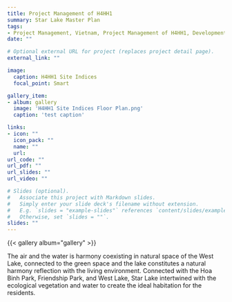 ```yaml
---
title: Project Management of H4HH1 
summary: Star Lake Master Plan
tags:
- Project Management, Vietnam, Project Management of H4HH1, Development
date: ""

# Optional external URL for project (replaces project detail page).
external_link: ""

image:
  caption: H4HH1 Site Indices
  focal_point: Smart

gallery_item: 
- album: gallery
  image: 'H4HH1 Site Indices Floor Plan.png'
  caption: 'test caption'

links:
- icon: ""
  icon_pack: ""
  name: ""
  url: 
url_code: ""
url_pdf: ""
url_slides: ""
url_video: ""

# Slides (optional).
#   Associate this project with Markdown slides.
#   Simply enter your slide deck's filename without extension.
#   E.g. `slides = "example-slides"` references `content/slides/example-slides.md`.
#   Otherwise, set `slides = ""`.
slides: ""
---
```

{{< gallery album="gallery" >}}

The air and the water is harmony coexisting in natural space of the West Lake, connected to the green space and the lake constitutes a natural harmony reflection with the living environment. Connected with the Hoa Binh Park, Friendship Park, and West Lake, Star Lake intertwined with the ecological vegetation and water to create the ideal habitation for the residents.

